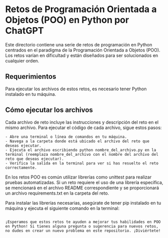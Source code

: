 # Retos de Programación Orientada a Objetos (POO) en Python por ChatGPT

Este directorio contiene una serie de retos de programación en Python centrados en el paradigma de la Programación Orientada a Objetos (POO). Los retos varían en dificultad y están diseñados para ser solucionados en cualquier orden.
## Requerimientos

Para ejecutar los archivos de estos retos, es necesario tener Python instalado en tu máquina.
## Cómo ejecutar los archivos

Cada archivo de reto incluye las instrucciones y descripción del reto en el mismo archivo. Para ejecutar el código de cada archivo, sigue estos pasos:

    - Abre una terminal o línea de comandos en tu máquina.
    - Navega a la carpeta donde está ubicado el archivo del reto que deseas ejecutar.
    - Ejecuta el archivo escribiendo python nombre_del_archivo.py en la terminal (reemplaza nombre_del_archivo con el nombre del archivo del reto que deseas ejecutar).
    - Verifica la salida en la terminal para ver si has resuelto el reto correctamente.

En los retos POO es común utilizar librerías como unittest para realizar pruebas automatizadas. Si un reto requiere el uso de una librería específica, se mencionará en el archivo README correspondiente y se proporcionará un archivo requirements.txt en la carpeta del reto.

Para instalar las librerías necesarias, asegúrate de tener pip instalado en tu máquina y ejecuta el siguiente comando en la terminal:

```pip install -r requirements.txt

¡Esperamos que estos retos te ayuden a mejorar tus habilidades en POO en Python! Si tienes alguna pregunta o sugerencia para nuevos retos, no dudes en crear un nuevo problema en este repositorio. ¡Diviértete!
